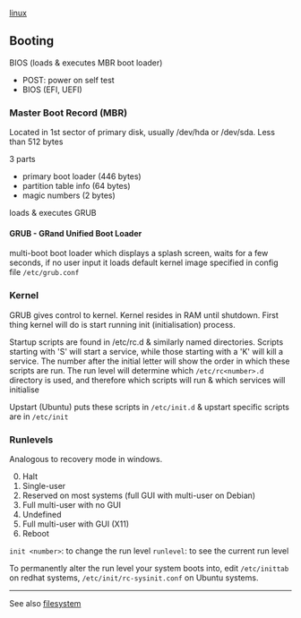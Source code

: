 [linux](index.md)

## Booting
BIOS (loads & executes MBR boot loader)
- POST: power on self test
- BIOS (EFI, UEFI)

### Master Boot Record (MBR)
Located in 1st sector of primary disk, usually /dev/hda or /dev/sda. Less than 512 bytes

3 parts
- primary boot loader (446 bytes)
- partition table info (64 bytes)
- magic numbers (2 bytes)

loads & executes GRUB

#### GRUB - GRand Unified Boot Loader
multi-boot boot loader which displays a splash screen, waits for a few seconds, if no user input it loads default kernel image specified in config file `/etc/grub.conf`

### Kernel
GRUB gives control to kernel. Kernel resides in RAM until shutdown. First thing kernel will do is start running init (initialisation) process.

Startup scripts are found in /etc/rc.d & similarly named directories. Scripts starting with 'S' will start a service, while those starting with a 'K' will kill a service. The number after the initial letter will show the order in which these scripts are run. The run level will determine which `/etc/rc<number>.d` directory is used, and therefore which scripts will run & which services will initialise

Upstart (Ubuntu) puts these scripts in `/etc/init.d` & upstart specific scripts are in `/etc/init`

### Runlevels
Analogous to recovery mode in windows.

0. Halt
1. Single-user
2. Reserved on most systems (full GUI with multi-user on Debian)
3. Full multi-user with no GUI
4. Undefined
5. Full multi-user with GUI (X11)
6. Reboot

`init <number>`: to change the run level
`runlevel`: to see the current run level

To permanently alter the run level your system boots into, edit `/etc/inittab` on redhat systems, `/etc/init/rc-sysinit.conf` on Ubuntu systems.



---

 See also [filesystem](filesystem.md)
